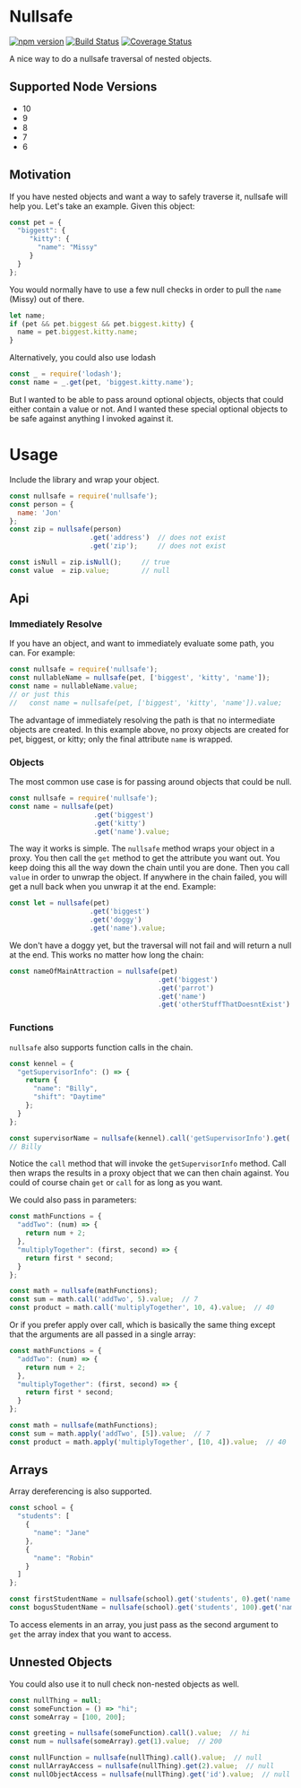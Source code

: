 # Nullsafe
[![npm version](https://badge.fury.io/js/nullsafe.svg)](https://badge.fury.io/js/nullsafe)
[![Build Status](https://travis-ci.org/jkeam/nullsafe.svg?branch=master)](https://travis-ci.org/jkeam/nullsafe)
[![Coverage Status](https://coveralls.io/repos/github/jkeam/nullsafe/badge.svg?branch=master)](https://coveralls.io/github/jkeam/nullsafe?branch=master)

A nice way to do a nullsafe traversal of nested objects.

## Supported Node Versions
  * 10
  * 9
  * 8
  * 7
  * 6

## Motivation
If you have nested objects and want a way to safely traverse it, nullsafe will help you.  Let's take an example.  Given this object:

   ```javascript
   const pet = {
     "biggest": {
        "kitty": {
          "name": "Missy"
        }
     }
   };
   ```

You would normally have to use a few null checks in order to pull the `name` (Missy) out of there.

  ```javascript
  let name;
  if (pet && pet.biggest && pet.biggest.kitty) {
    name = pet.biggest.kitty.name;
  }
  ```

Alternatively, you could also use lodash

  ```javascript
  const _ = require('lodash');
  const name = _.get(pet, 'biggest.kitty.name');
  ```

But I wanted to be able to pass around optional objects, objects that could either contain a value or not.  And I wanted these special optional objects to be safe against anything I invoked against it.


# Usage
Include the library and wrap your object.

  ```javascript
  const nullsafe = require('nullsafe');
  const person = {
    name: 'Jon'
  };
  const zip = nullsafe(person)
                      .get('address')  // does not exist
                      .get('zip');     // does not exist

  const isNull = zip.isNull();     // true
  const value  = zip.value;        // null
  ```


## Api

### Immediately Resolve
If you have an object, and want to immediately evaluate some path, you can.  For example:

  ```javascript
  const nullsafe = require('nullsafe');
  const nullableName = nullsafe(pet, ['biggest', 'kitty', 'name']);
  const name = nullableName.value;
  // or just this
  //   const name = nullsafe(pet, ['biggest', 'kitty', 'name']).value;
  ```

The advantage of immediately resolving the path is that no intermediate objects are created.  In this example above, no proxy objects are created for pet, biggest, or kitty; only the final attribute `name` is wrapped.


### Objects
The most common use case is for passing around objects that could be null.

  ```javascript
  const nullsafe = require('nullsafe');
  const name = nullsafe(pet)
                       .get('biggest')
                       .get('kitty')
                       .get('name').value;
  ```

The way it works is simple.  The `nullsafe` method wraps your object in a proxy.  You then call the `get` method to get the attribute you want out.  You keep doing this all the way down the chain until you are done.  Then you call `value` in order to unwrap the object.  If anywhere in the chain failed, you will get a null back when you unwrap it at the end.  Example:

  ```javascript
  const let = nullsafe(pet)
                      .get('biggest')
                      .get('doggy')
                      .get('name').value;
  ```

We don't have a doggy yet, but the traversal will not fail and will return a null at the end.  This works no matter how long the chain:

  ```javascript
  const nameOfMainAttraction = nullsafe(pet)
                                       .get('biggest')
                                       .get('parrot')
                                       .get('name')
                                       .get('otherStuffThatDoesntExist').value;
  ```


### Functions
`nullsafe` also supports function calls in the chain.

  ```javascript
  const kennel = {
    "getSupervisorInfo": () => {
      return {
        "name": "Billy",
        "shift": "Daytime"
      };
    }
  };

  const supervisorName = nullsafe(kennel).call('getSupervisorInfo').get('name').value;
  // Billy
  ```

Notice the `call` method that will invoke the `getSupervisorInfo` method.  Call then wraps the results in a proxy object that we can then chain against.  You could of course chain `get` or `call` for as long as you want.

We could also pass in parameters:

  ```javascript
  const mathFunctions = {
    "addTwo": (num) => {
      return num + 2;
    },
    "multiplyTogether": (first, second) => {
      return first * second;
    }
  };

  const math = nullsafe(mathFunctions);
  const sum = math.call('addTwo', 5).value;  // 7
  const product = math.call('multiplyTogether', 10, 4).value;  // 40
  ```

Or if you prefer apply over call, which is basically the same thing except that the arguments are all passed in a single array:

  ```javascript
  const mathFunctions = {
    "addTwo": (num) => {
      return num + 2;
    },
    "multiplyTogether": (first, second) => {
      return first * second;
    }
  };

  const math = nullsafe(mathFunctions);
  const sum = math.apply('addTwo', [5]).value;  // 7
  const product = math.apply('multiplyTogether', [10, 4]).value;  // 40
  ```


## Arrays
Array dereferencing is also supported.

  ```javascript
  const school = {
    "students": [
      {
        "name": "Jane"
      },
      {
        "name": "Robin"
      }
    ]
  };

  const firstStudentName = nullsafe(school).get('students', 0).get('name').value;  // Jane
  const bogusStudentName = nullsafe(school).get('students', 100).get('name').value;  // null
  ```

To access elements in an array, you just pass as the second argument to `get` the array index that you want to access.


## Unnested Objects
You could also use it to null check non-nested objects as well.

  ```javascript
  const nullThing = null;
  const someFunction = () => "hi";
  const someArray = [100, 200];

  const greeting = nullsafe(someFunction).call().value;  // hi
  const num = nullsafe(someArray).get(1).value;  // 200

  const nullFunction = nullsafe(nullThing).call().value;  // null
  const nullArrayAccess = nullsafe(nullThing).get(2).value;  // null
  const nullObjectAccess = nullsafe(nullThing).get('id').value;  // null
  ```
